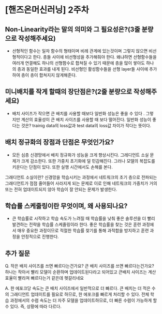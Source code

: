 # [핸즈온머신러닝] 2주차


## Non-Linearity라는 말의 의미와 그 필요성은?(3줄 분량으로 작성해주세요)

- 선형적인 함수는 일차 함수의 형태이며 비례 관계에 있는것이며 그렇지 않으면 비선형적이다고 한다. 층들 사이에 비선형성을 추가해줘야 한다. 왜냐하면 선형함수들을 여러개 연결해도 하나의 선형함수로 합쳐질 수 있기 때문에 층을 많이 쌓아도 하나의 층과 동일한 효과를 내게 된다. 비선형인 활성함수들을 선형 layer들 사이에 추가하여 층이 층이 합쳐지지 않게해준다.


## 미니배치를 작게 할때의 장단점은?(2줄 분량으로 작성해주세요)

- 배치 사이즈가 작으면 큰 배치를 사용할 때보다 일반화 성능은 좋을 수 있다 . 그렇지만 계산의 효율성이 큰 배치 사이즈를 사용할 때 보다 떨어진다.
  일반화 성능이 좋다는 것은? 
  trainig data의 loss값과 test data의 loss값 차이가 작다는 뜻이다. 

## 배치 정규화의 장점과 단점은 무엇인가요?

- 모든 심층 신경망에서 배치 정규화가 성능을 크게 향상시킨다. 그레디언트 소실 문제가 크게 감소한다. 또한 가중치 초기화에 덜 민감해진다. 그러나 모델의 복잡도를 키운다는 단점이 있다. 또한 실행 시간에서도 손해를 본다.
    
그래디언트 소실이란?
  신경망을 학습시키는 과정에서 네트워크의 초기 층으로 전파되는 그래디언트가 점점 줄어들어 사라지게 되는 문제로 이로 인해 네트워크의 가중치가 거의 또는 전혀 업데이트되지 않아 학습이 잘 안되는 문제가 발생한다.


## 학습률 스케줄링이란 무엇이며, 왜 사용되나요?

- 큰 학습률로 시작하고 학습 속도가 느려질 때 학습률을 낮춰 좋은 솔루션을 더 빨리 발견하는 전략을 학습률 스케줄링이라 한다. 좋은 학습률을 찾는 것은 훈련 과정에서 매우 중요한 과정이므로 적절한 학습률 찾기를 통해 과적합을 방지하고 훈련 과정을 안정적으로 진행한다.


## 추가 질문

Q. 작은 배치 사이즈를 쓰면 빠르다는건가요? 큰 배치 사이즈를 쓰면 빠르다는건가요? 하나는 작아서 빨리 모델이 순환하며 업데이트된다라고 되어있고 큰배치 사이즈는 계산효율이 빨라져 빠르다는거 같은데 헷갈리네요

A. 한 에포크당 속도는 큰 배치 사이즈에서 일반적으로 더 빠르다. 큰 배치는 더 적은 수의 그래디언트 업데이트를 필요로 하므로, 한 에포크를 빠르게 처리할 수 있다.
전체 학습 과정에서의 수렴 속도는 더 자주 모델을 업데이트하므로, 더 빠른 수렴이 가능하게 할 수 있다. 
즉, 상황에 따라 다르다.